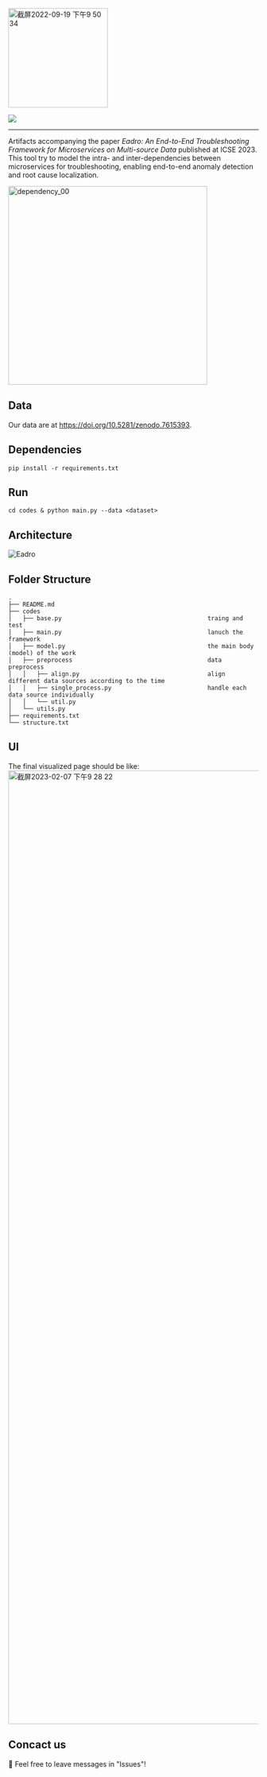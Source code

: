 <img width="200" alt="截屏2022-09-19 下午9 50 34" src="https://user-images.githubusercontent.com/112700133/191033061-ea4a1671-26c7-4d52-b3ed-3495a2ae0292.png">

![](https://img.shields.io/badge/version-0.1-green.svg) 

****
Artifacts accompanying the paper *Eadro: An End-to-End Troubleshooting Framework for Microservices on Multi-source Data* published at ICSE 2023. 
This tool try to model the intra- and inter-dependencies between microservices for troubleshooting, enabling end-to-end anomaly detection and root cause localization.

<img width="400" alt="dependency_00" src="https://user-images.githubusercontent.com/112700133/191036446-d4cf8d07-bd4e-4452-a3e2-f7d4e9da0624.png">

## Data
Our data are at https://doi.org/10.5281/zenodo.7615393.

## Dependencies
`pip install -r requirements.txt`

## Run
`cd codes & python main.py --data <dataset>`


## Architecture
![Eadro](https://user-images.githubusercontent.com/49298462/217256928-f0d61857-678b-4456-a024-359326a2c45d.png)

## Folder Structure
```
.
├── README.md
├── codes                                             
│   ├── base.py                                         traing and test
│   ├── main.py                                         lanuch the framework
│   ├── model.py                                        the main body (model) of the work
│   ├── preprocess                                      data preprocess                
│   │   ├── align.py                                    align different data sources according to the time
│   │   ├── single_process.py                           handle each data source individually
│   │   └── util.py
│   └── utils.py
├── requirements.txt
└── structure.txt
```

## UI
The final visualized page should be like:
<img width="1919" alt="截屏2023-02-07 下午9 28 22" src="https://user-images.githubusercontent.com/49298462/217257747-e53afafe-ea3f-4024-8760-34d0963a863d.png">

## Concact us
🍺 Feel free to leave messages in "Issues"! 
